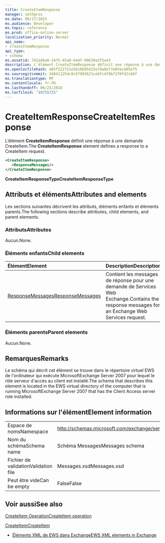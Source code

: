 ```yaml
---
title: CreateItemResponse
manager: sethgros
ms.date: 09/17/2015
ms.audience: Developer
ms.topic: reference
ms.prod: office-online-server
localization_priority: Normal
api_name:
- CreateItemResponse
api_type:
- schema
ms.assetid: 742a46a0-2475-45a0-b44f-90639a3f5a43
description: L’élément CreateItemResponse définit une réponse à une demande CreateItem.
ms.openlocfilehash: a05f222721e5b16695415e74a8e77e0fec495ef5
ms.sourcegitcommit: 34041125dc8c5f993b21cebfc4f8b72f0fd2cb6f
ms.translationtype: MT
ms.contentlocale: fr-FR
ms.lasthandoff: 06/25/2018
ms.locfileid: "19755725"
---
```

# <a name="createitemresponse"></a><span data-ttu-id="bee62-103">CreateItemResponse</span><span class="sxs-lookup"><span data-stu-id="bee62-103">CreateItemResponse</span></span>

<span data-ttu-id="bee62-104">L’élément **CreateItemResponse** définit une réponse à une demande CreateItem.</span><span class="sxs-lookup"><span data-stu-id="bee62-104">The **CreateItemResponse** element defines a response to a CreateItem request.</span></span> 
  
```xml
<CreateItemResponse>
   <ResponseMessages/>
</CreateItemResponse>
```

 <span data-ttu-id="bee62-105">**CreateItemResponseType**</span><span class="sxs-lookup"><span data-stu-id="bee62-105">**CreateItemResponseType**</span></span>
## <a name="attributes-and-elements"></a><span data-ttu-id="bee62-106">Attributs et éléments</span><span class="sxs-lookup"><span data-stu-id="bee62-106">Attributes and elements</span></span>

<span data-ttu-id="bee62-107">Les sections suivantes décrivent les attributs, éléments enfants et éléments parents.</span><span class="sxs-lookup"><span data-stu-id="bee62-107">The following sections describe attributes, child elements, and parent elements.</span></span>
  
### <a name="attributes"></a><span data-ttu-id="bee62-108">Attributs</span><span class="sxs-lookup"><span data-stu-id="bee62-108">Attributes</span></span>

<span data-ttu-id="bee62-109">Aucun.</span><span class="sxs-lookup"><span data-stu-id="bee62-109">None.</span></span>
  
### <a name="child-elements"></a><span data-ttu-id="bee62-110">Éléments enfants</span><span class="sxs-lookup"><span data-stu-id="bee62-110">Child elements</span></span>

|<span data-ttu-id="bee62-111">**Élément**</span><span class="sxs-lookup"><span data-stu-id="bee62-111">**Element**</span></span>|<span data-ttu-id="bee62-112">**Description**</span><span class="sxs-lookup"><span data-stu-id="bee62-112">**Description**</span></span>|
|:-----|:-----|
|[<span data-ttu-id="bee62-113">ResponseMessages</span><span class="sxs-lookup"><span data-stu-id="bee62-113">ResponseMessages</span></span>](responsemessages.md) <br/> |<span data-ttu-id="bee62-114">Contient les messages de réponse pour une demande de Services Web Exchange.</span><span class="sxs-lookup"><span data-stu-id="bee62-114">Contains the response messages for an Exchange Web Services request.</span></span>  <br/> |
   
### <a name="parent-elements"></a><span data-ttu-id="bee62-115">Éléments parents</span><span class="sxs-lookup"><span data-stu-id="bee62-115">Parent elements</span></span>

<span data-ttu-id="bee62-116">Aucun.</span><span class="sxs-lookup"><span data-stu-id="bee62-116">None.</span></span>
  
## <a name="remarks"></a><span data-ttu-id="bee62-117">Remarques</span><span class="sxs-lookup"><span data-stu-id="bee62-117">Remarks</span></span>

<span data-ttu-id="bee62-118">Le schéma qui décrit cet élément se trouve dans le répertoire virtuel EWS de l'ordinateur qui exécute MicrosoftExchange Server 2007 pour lequel le rôle serveur d'accès au client est installé.</span><span class="sxs-lookup"><span data-stu-id="bee62-118">The schema that describes this element is located in the EWS virtual directory of the computer that is running MicrosoftExchange Server 2007 that has the Client Access server role installed.</span></span>
  
## <a name="element-information"></a><span data-ttu-id="bee62-119">Informations sur l'élément</span><span class="sxs-lookup"><span data-stu-id="bee62-119">Element information</span></span>

|||
|:-----|:-----|
|<span data-ttu-id="bee62-120">Espace de noms</span><span class="sxs-lookup"><span data-stu-id="bee62-120">Namespace</span></span>  <br/> |http://schemas.microsoft.com/exchange/services/2006/messages  <br/> |
|<span data-ttu-id="bee62-121">Nom du schéma</span><span class="sxs-lookup"><span data-stu-id="bee62-121">Schema name</span></span>  <br/> |<span data-ttu-id="bee62-122">Schéma Messages</span><span class="sxs-lookup"><span data-stu-id="bee62-122">Messages schema</span></span>  <br/> |
|<span data-ttu-id="bee62-123">Fichier de validation</span><span class="sxs-lookup"><span data-stu-id="bee62-123">Validation file</span></span>  <br/> |<span data-ttu-id="bee62-124">Messages.xsd</span><span class="sxs-lookup"><span data-stu-id="bee62-124">Messages.xsd</span></span>  <br/> |
|<span data-ttu-id="bee62-125">Peut être vide</span><span class="sxs-lookup"><span data-stu-id="bee62-125">Can be empty</span></span>  <br/> |<span data-ttu-id="bee62-126">False</span><span class="sxs-lookup"><span data-stu-id="bee62-126">False</span></span>  <br/> |
   
## <a name="see-also"></a><span data-ttu-id="bee62-127">Voir aussi</span><span class="sxs-lookup"><span data-stu-id="bee62-127">See also</span></span>



[<span data-ttu-id="bee62-128">CreateItem Operation</span><span class="sxs-lookup"><span data-stu-id="bee62-128">CreateItem operation</span></span>](createitem-operation.md)
  
[<span data-ttu-id="bee62-129">CreateItem</span><span class="sxs-lookup"><span data-stu-id="bee62-129">CreateItem</span></span>](createitem.md)


- [<span data-ttu-id="bee62-130">Éléments XML de EWS dans Exchange</span><span class="sxs-lookup"><span data-stu-id="bee62-130">EWS XML elements in Exchange</span></span>](ews-xml-elements-in-exchange.md)

